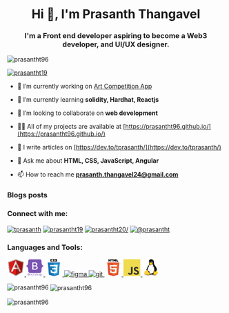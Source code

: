 <h1 align="center">Hi 👋, I'm Prasanth Thangavel</h1>
<h3 align="center">I'm a Front end developer aspiring to become a Web3 developer, and UI/UX designer.</h3>

<p align="left"> <img src="https://komarev.com/ghpvc/?username=prasantht96&label=Profile%20views&color=0e75b6&style=flat" alt="prasantht96" /> </p>

<p align="left"> <a href="https://twitter.com/prasantht19" target="blank"><img src="https://img.shields.io/twitter/follow/prasanth19?logo=twitter&style=for-the-badge" alt="prasantht19" /></a> </p>

- 🔭 I’m currently working on [Art Competition App](https://www.aartsmaestro.com/)

- 🌱 I’m currently learning **solidity, Hardhat, Reactjs**

- 👯 I’m looking to collaborate on **web development**

- 👨‍💻 All of my projects are available at [https://prasantht96.github.io/](https://prasantht96.github.io/)

- 📝 I write articles on [https://dev.to/tprasanth/](https://dev.to/tprasanth/)

- 💬 Ask me about **HTML, CSS, JavaScript, Angular**

- 📫 How to reach me **prasanth.thangavel24@gmail.com**

### Blogs posts

<!-- BLOG-POST-LIST:START -->
<!-- BLOG-POST-LIST:END -->

<h3 align="left">Connect with me:</h3>
<p align="left">
<a href="https://dev.to/tprasanth" target="blank"><img align="center" src="https://raw.githubusercontent.com/rahuldkjain/github-profile-readme-generator/master/src/images/icons/Social/devto.svg" alt="tprasanth" height="30" width="40" /></a>
<a href="https://twitter.com/prasantht19" target="blank"><img align="center" src="https://raw.githubusercontent.com/rahuldkjain/github-profile-readme-generator/master/src/images/icons/Social/twitter.svg" alt="prasantht19" height="30" width="40" /></a>
<a href="https://linkedin.com/in/prasantht20/" target="blank"><img align="center" src="https://raw.githubusercontent.com/rahuldkjain/github-profile-readme-generator/master/src/images/icons/Social/linked-in-alt.svg" alt="prasantht20/" height="30" width="40" /></a>
<a href="https://hashnode.com/@prasantht" target="blank"><img align="center" src="https://raw.githubusercontent.com/rahuldkjain/github-profile-readme-generator/master/src/images/icons/Social/hashnode.svg" alt="@prasantht" height="30" width="40" /></a>
</p>

<h3 align="left">Languages and Tools:</h3>
<p align="left"> <a href="https://angular.io/" target="_blank" rel="noreferrer"> <img src="https://raw.githubusercontent.com/devicons/devicon/master/icons/angularjs/angularjs-original.svg" alt="bootstrap" width="40" height="40"/> </a> <a href="https://getbootstrap.com" target="_blank" rel="noreferrer"> <img src="https://raw.githubusercontent.com/devicons/devicon/master/icons/bootstrap/bootstrap-plain-wordmark.svg" alt="bootstrap" width="40" height="40"/> </a>  <a href="https://www.w3schools.com/css/" target="_blank" rel="noreferrer"> <img src="https://raw.githubusercontent.com/devicons/devicon/master/icons/css3/css3-original-wordmark.svg" alt="css3" width="40" height="40"/> </a> <a href="https://www.figma.com/" target="_blank" rel="noreferrer"> <img src="https://www.vectorlogo.zone/logos/figma/figma-icon.svg" alt="figma" width="40" height="40"/> </a> <a href="https://git-scm.com/" target="_blank" rel="noreferrer"> <img src="https://www.vectorlogo.zone/logos/git-scm/git-scm-icon.svg" alt="git" width="40" height="40"/> </a> <a href="https://www.w3.org/html/" target="_blank" rel="noreferrer"> <img src="https://raw.githubusercontent.com/devicons/devicon/master/icons/html5/html5-original-wordmark.svg" alt="html5" width="40" height="40"/> </a> <a href="https://developer.mozilla.org/en-US/docs/Web/JavaScript" target="_blank" rel="noreferrer"> <img src="https://raw.githubusercontent.com/devicons/devicon/master/icons/javascript/javascript-original.svg" alt="javascript" width="40" height="40"/> </a> <a href="https://www.linux.org/" target="_blank" rel="noreferrer"> <img src="https://raw.githubusercontent.com/devicons/devicon/master/icons/linux/linux-original.svg" alt="linux" width="40" height="40"/> </a>   </p>

<p><img align="left" src="https://github-readme-stats.vercel.app/api/top-langs?username=prasantht96&show_icons=true&locale=en&layout=compact" alt="prasantht96" /></p>

<p>&nbsp;<img align="center" src="https://github-readme-stats.vercel.app/api?username=prasantht96&show_icons=true&locale=en" alt="prasantht96" /></p>

<p><img align="center" src="https://github-readme-streak-stats.herokuapp.com/?user=prasantht96&" alt="prasantht96" /></p>
